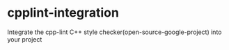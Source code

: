 # cpplint-integration
Integrate the cpp-lint C++ style checker(open-source-google-project) into your project 
